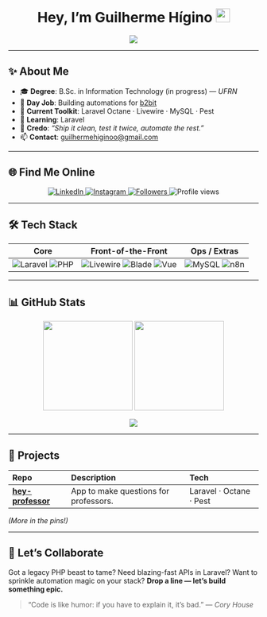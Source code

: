 <!-- Banner -->
<h1 align="center">
  Hey, I’m Guilherme&nbsp;Hígino&nbsp;<img src="https://media.giphy.com/media/hvRJCLFzcasrR4ia7z/giphy.gif" width="28"/>
</h1>

<p align="center">
  <img src="https://readme-typing-svg.demolab.com?font=Fira+Code&pause=600&color=FF2D20&center=true&vCenter=true&width=550&lines=Laravel+Developer;Clean+Code%2C+Clean+Architecture;Pushing+code%2C+pulling+espresso+%E2%98%95%EF%B8%8F;Open+for+cool+collabs!" />
</p>

---

## ✨ About&nbsp;Me
- 🎓 **Degree**: B.Sc. in Information Technology (in progress) — *UFRN*  
- 💼 **Day Job**: Building automations for <a href="https://b2bit.company" target="_blank">b2bit</a>  
- 🧰 **Current Toolkit**: Laravel Octane · Livewire · MySQL · Pest 
- 🔭 **Learning**: Laravel 
- 🚀 **Credo**: *“Ship it clean, test it twice, automate the rest.”*  
- 📫 **Contact**: <a href="mailto:guilhermehiginoo@gmail.com">guilhermehiginoo@gmail.com</a>

---

## 🌐 Find&nbsp;Me&nbsp;Online
<p align="center">
  <a href="https://www.linkedin.com/in/guilhermehiginoo/" target="_blank">
    <img alt="LinkedIn" src="https://img.shields.io/badge/LinkedIn-0A66C2?style=for-the-badge&logo=linkedin&logoColor=white" />
  </a>
  <a href="https://www.instagram.com/guilhermehiginoo/" target="_blank">
    <img alt="Instagram" src="https://img.shields.io/badge/Instagram-E4405F?style=for-the-badge&logo=instagram&logoColor=white" />
  </a>
  <a href="https://github.com/guilhermehiginoo?tab=followers" target="_blank">
    <img alt="Followers" src="https://img.shields.io/github/followers/guilhermehiginoo?label=Follow&style=for-the-badge" />
  </a>
  <img alt="Profile views" src="https://komarev.com/ghpvc/?username=guilhermehiginoo&style=for-the-badge&color=brightgreen" />
</p>

---

## 🛠️ Tech&nbsp;Stack
<div align="center">

| Core | Front-of-the-Front | Ops / Extras |
| --- | --- | --- |
| <img alt="Laravel" src="https://img.shields.io/badge/Laravel-FF2D20?style=for-the-badge&logo=laravel&logoColor=white" /> <img alt="PHP" src="https://img.shields.io/badge/PHP-777BB4?style=for-the-badge&logo=php&logoColor=white" /> | <img alt="Livewire" src="https://img.shields.io/badge/Livewire-4E5EE4?style=for-the-badge&logo=laravel&logoColor=white" /> <img alt="Blade" src="https://img.shields.io/badge/Blade-F7523C?style=for-the-badge&logo=laravel&logoColor=white" /> <img alt="Vue" src="https://img.shields.io/badge/Vue.js-42B883?style=for-the-badge&logo=vue.js&logoColor=white" /> | <img alt="MySQL" src="https://img.shields.io/badge/MySQL-4479A1?style=for-the-badge&logo=mysql&logoColor=white" /> <img alt="n8n" src="https://img.shields.io/badge/n8n-00B2B0?style=for-the-badge&logo=n8n&logoColor=white" /> |

</div>

---

## 📊 GitHub&nbsp;Stats
<p align="center">
  <img src="https://github-readme-stats.vercel.app/api?username=guilhermehiginoo&show_icons=true&theme=radical&hide_border=true&count_private=true" height="180" />
  <img src="https://streak-stats.demolab.com/?user=guilhermehiginoo&theme=radical&hide_border=true" height="180" />
</p>

<p align="center">
  <img src="https://github-readme-stats.vercel.app/api/top-langs/?username=guilhermehiginoo&layout=compact&theme=radical&hide_border=true&langs_count=10&card_width=400" />
</p>

---

## 🚀 Projects
| Repo | Description | Tech |
| :--- | :---------- | :--- |
| **[hey-professor]([https://github.com/guilhermehiginoo/laravel-clean-skeleton](https://github.com/guilhermehiginoo/hey-professor))** | App to make questions for professors. | Laravel · Octane · Pest |

*(More in the pins!)*

---

## 🤝 Let’s&nbsp;Collaborate
Got a legacy PHP beast to tame? Need blazing-fast APIs in Laravel? Want to sprinkle automation magic on your stack? **Drop a line — let’s build something epic.**

> “Code is like humor: if you have to explain it, it’s bad.” — *Cory House*
